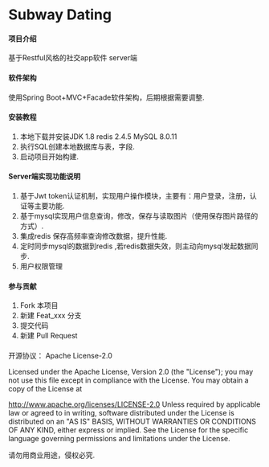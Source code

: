 # Subway Dating

#### 项目介绍
基于Restful风格的社交app软件 server端

#### 软件架构
使用Spring Boot+MVC+Facade软件架构，后期根据需要调整.


#### 安装教程

1. 本地下载并安装JDK 1.8 redis 2.4.5 MySQL 8.0.11
2. 执行SQL创建本地数据库与表，字段.
3. 启动项目开始构建.

#### Server端实现功能说明

1. 基于Jwt token认证机制，实现用户操作模块，主要有：用户登录，注册，认证等主要功能.
2. 基于mysql实现用户信息查询，修改，保存与读取图片（使用保存图片路径的方式）.
3. 集成redis 保存高频率查询修改数据，提升性能.
4. 定时同步mysql的数据到redis ,若redis数据失效，则主动向mysql发起数据同步.
5. 用户权限管理
#### 参与贡献

1. Fork 本项目
2. 新建 Feat_xxx 分支
3. 提交代码
4. 新建 Pull Request

####
开源协议： Apache License-2.0

Licensed under the Apache License, Version 2.0 (the "License"); you may not use this file except in compliance with the License. You may obtain a copy of the License at

 http://www.apache.org/licenses/LICENSE-2.0
Unless required by applicable law or agreed to in writing, software distributed under the License is distributed on an "AS IS" BASIS, WITHOUT WARRANTIES OR CONDITIONS OF ANY KIND, either express or implied. See the License for the specific language governing permissions and limitations under the License.

请勿用商业用途，侵权必究.
####